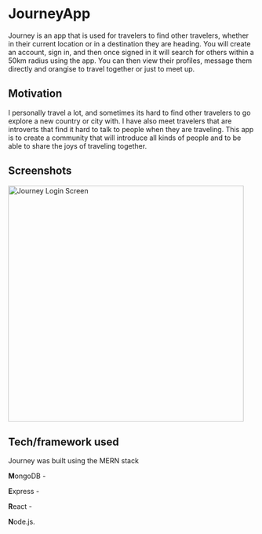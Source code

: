 # JourneyApp
Journey is an app that is used for travelers to find other travelers, whether in their current location or in a destination they are heading. You will create an account, sign in, and then once signed in it will search for others within a 50km radius using the app. You can then view their profiles, message them directly and orangise to travel together or just to meet up. 

## Motivation
I personally travel a lot, and sometimes its hard to find other travelers to go explore a new country or city with. I have also meet travelers that are introverts that find it hard to talk to people when they are traveling. This app is to create a community that will introduce all kinds of people and to be able to share the joys of traveling together.

## Screenshots

<img src="https://drive.google.com/uc?id=1ExbxPsmHVdxDdbc91tKo-LBdGoDHfd_Y"
     alt="Journey Login Screen"
     style="width: 50vw;"
/>

## Tech/framework used
Journey was built using the MERN stack

**M**ongoDB - 

**E**xpress - 

**R**eact - 

**N**ode.js.
